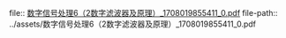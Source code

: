 file:: [数字信号处理6（2数字滤波器及原理）_1708019855411_0.pdf](../assets/数字信号处理6（2数字滤波器及原理）_1708019855411_0.pdf)
file-path:: ../assets/数字信号处理6（2数字滤波器及原理）_1708019855411_0.pdf
